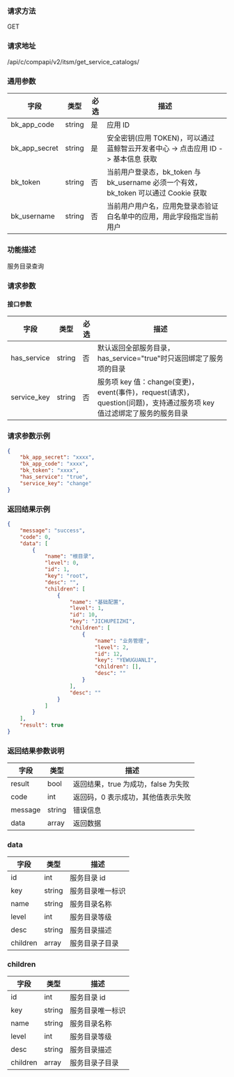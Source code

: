 
### 请求方法

GET


### 请求地址

/api/c/compapi/v2/itsm/get_service_catalogs/


### 通用参数

| 字段 | 类型 | 必选 |  描述 |
|-----------|------------|--------|------------|
| bk_app_code  |  string    | 是 | 应用 ID     |
| bk_app_secret|  string    | 是 | 安全密钥(应用 TOKEN)，可以通过 蓝鲸智云开发者中心 -> 点击应用 ID -> 基本信息 获取 |
| bk_token     |  string    | 否 | 当前用户登录态，bk_token 与 bk_username 必须一个有效，bk_token 可以通过 Cookie 获取 |
| bk_username  |  string    | 否 | 当前用户用户名，应用免登录态验证白名单中的应用，用此字段指定当前用户 |


### 功能描述

服务目录查询

### 请求参数



#### 接口参数

| 字段  | 类型  | 必选  | 描述  |
| --- | --- | --- | --- |
|  has_service   |  string   |  否   |  默认返回全部服务目录，has_service="true"时只返回绑定了服务项的目录 |
|  service_key   |  string   |  否   |  服务项 key 值：change(变更)，event(事件)，request(请求)，question(问题)，支持通过服务项 key 值过滤绑定了服务的服务目录 |


### 请求参数示例

```json
{
    "bk_app_secret": "xxxx",
    "bk_app_code": "xxxx",
    "bk_token": "xxxx",
    "has_service": "true",
    "service_key": "change"
}
```

### 返回结果示例

```json
{
    "message": "success",
    "code": 0,
    "data": [
        {
            "name": "根目录",
            "level": 0,
            "id": 1,
            "key": "root",
            "desc": "",
            "children": [
                {
                    "name": "基础配置",
                    "level": 1,
                    "id": 10,
                    "key": "JICHUPEIZHI",
                    "children": [
                        {
                            "name": "业务管理",
                            "level": 2,
                            "id": 12,
                            "key": "YEWUGUANLI",
                            "children": [],
                            "desc": ""
                        }
                    ],
                    "desc": ""
                }
            ]
        }
    ],
    "result": true
}
```

### 返回结果参数说明

| 字段      | 类型     | 描述                    |
| ------- | ------ | --------------------- |
| result  | bool   | 返回结果，true 为成功，false 为失败 |
| code    | int    | 返回码，0 表示成功，其他值表示失败     |
| message | string | 错误信息                  |
| data    | array  | 返回数据                    |

### data
| 字段      | 类型     | 描述                    |
| ------- | ------ | --------------------- |
| id | int | 服务目录 id                |
| key | string | 服务目录唯一标识                |
| name | string | 服务目录名称                  |
| level | int | 服务目录等级                  |
| desc    | string  | 服务目录描述     |
| children    | array  | 服务目录子目录     |

### children
| 字段      | 类型     | 描述                    |
| ------- | ------ | --------------------- |
| id | int | 服务目录 id                |
| key | string | 服务目录唯一标识                |
| name | string | 服务目录名称                  |
| level | int | 服务目录等级                  |
| desc    | string  | 服务目录描述     |
| children    | array  | 服务目录子目录     |